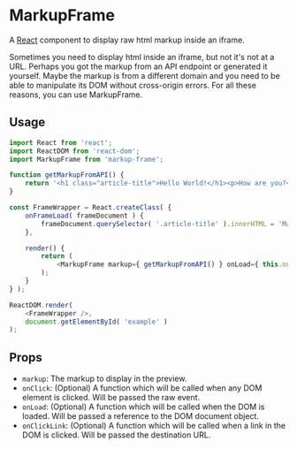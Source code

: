 # MarkupFrame

A [React](https://facebook.github.io/react/) component to display raw html markup inside an iframe.

Sometimes you need to display html inside an iframe, but not it's not at a URL.  Perhaps you got the markup from an API endpoint or generated it yourself.  Maybe the markup is from a different domain and you need to be able to manipulate its DOM without cross-origin errors. For all these reasons, you can use MarkupFrame.

## Usage

```javascript
import React from 'react';
import ReactDOM from 'react-dom';
import MarkupFrame from 'markup-frame';

function getMarkupFromAPI() {
	return '<h1 class="article-title">Hello World!</h1><p>How are you?</h1>';
}

const FrameWrapper = React.createClass( {
	onFrameLoad( frameDocument ) {
		frameDocument.querySelector( '.article-title' ).innerHTML = 'MarkupFrame is Great!';
	},

	render() {
		return (
			<MarkupFrame markup={ getMarkupFromAPI() } onLoad={ this.onFrameLoad } />
		);
	}
} );

ReactDOM.render(
	<FrameWrapper />,
	document.getElementById( 'example' )
);
```

## Props

* `markup`: The markup to display in the preview.
* `onClick`: (Optional) A function which will be called when any DOM element is clicked. Will be passed the raw event.
* `onLoad`: (Optional) A function which will be called when the DOM is loaded. Will be passed a reference to the DOM document object.
* `onClickLink`: (Optional) A function which will be called when a link in the DOM is clicked. Will be passed the destination URL.
